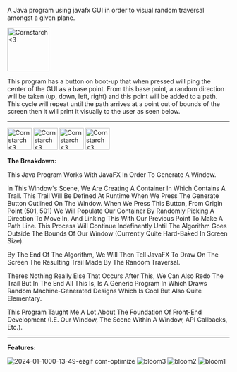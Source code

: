   A Java program using javafx GUI in order to visual random traversal amongst a given plane.

<img src="https://github.com/Kingerthanu/java_VisualizingRandomGrowth/assets/76754592/b111f1ca-102c-4364-b178-b557e34c406a" alt="Cornstarch <3" width="95" height="99">

 This program has a button on boot-up that when pressed will ping the center of the GUI as a base point. From this base point, a random direction will be taken (up, down, left, right) and this point will be added to a path. This cycle will repeat until the path arrives at a point out of bounds of the screen then it will print it visually to the user as seen below.

----------------------------------------------
<img src="https://github.com/Kingerthanu/java_VisualizingRandomGrowth/assets/76754592/d2e318cd-2e70-464a-9020-7cf7b3442a91" alt="Cornstarch <3" width="55" height="49"> <img src="https://github.com/Kingerthanu/java_VisualizingRandomGrowth/assets/76754592/d2e318cd-2e70-464a-9020-7cf7b3442a91" alt="Cornstarch <3" width="55" height="49"> <img src="https://github.com/Kingerthanu/java_VisualizingRandomGrowth/assets/76754592/d2e318cd-2e70-464a-9020-7cf7b3442a91" alt="Cornstarch <3" width="55" height="49"> <img src="https://github.com/Kingerthanu/java_VisualizingRandomGrowth/assets/76754592/d2e318cd-2e70-464a-9020-7cf7b3442a91" alt="Cornstarch <3" width="55" height="49">




**The Breakdown:**

  This Java Program Works With JavaFX In Order To Generate A Window.

  In This Window's Scene, We Are Creating A Container In Which Contains A Trail. This Trail Will Be Defined At Runtime When We Press The Generate Button Outlined On The Window. When We Press This Button, From Origin Point (501, 501) We Will Populate Our Container By Randomly Picking A Direction To Move In, And Linking This With Our Previous Point To Make A Path Line. This Process Will Continue Indefinently Until The Algorithm Goes Outside The Bounds Of Our Window (Currently Quite Hard-Baked In Screen Size).

  By The End Of The Algorithm, We Will Then Tell JavaFX To Draw On The Screen The Resulting Trail Made By The Random Traversal.

  Theres Nothing Really Else That Occurs After This, We Can Also Redo The Trail But In The End All This Is, Is A Generic Program In Which Draws Random Machine-Generated Designs Which Is Cool But Also Quite Elementary.

  This Program Taught Me A Lot About The Foundation Of Front-End Development (I.E. Our Window, The Scene Within A Window, API Callbacks, Etc.).

----------------------------------------------

**Features:**

![2024-01-1000-13-49-ezgif com-optimize](https://github.com/Kingerthanu/java_VisualizingRandomGrowth/assets/76754592/59c2d36c-099e-4bf4-8eb0-0c2916ee955b)
![bloom3](https://github.com/Kingerthanu/java_VisualizingRandomGrowth/assets/76754592/73399780-b0d5-4290-a1ba-c24b7a062b94)
![bloom2](https://github.com/Kingerthanu/java_VisualizingRandomGrowth/assets/76754592/7b985ccc-a7b7-44cf-b3db-91e4041071e9)
![bloom1](https://github.com/Kingerthanu/java_VisualizingRandomGrowth/assets/76754592/ba87dc2c-e3e1-43d7-8dfe-f44cc8733405)
